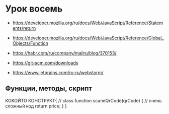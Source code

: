 # Урок восемь

- https://developer.mozilla.org/ru/docs/Web/JavaScript/Reference/Statements/return
- https://developer.mozilla.org/ru/docs/Web/JavaScript/Reference/Global_Objects/Function
- https://habr.com/ru/company/mailru/blog/370153/

- https://git-scm.com/downloads
- https://www.jetbrains.com/ru-ru/webstorm/


## Функции, методы, скрипт

КОКОЙТО КОНСТРУКТ{  // class 
	function scaneQrCode(qrCode) {
	// очень сложный код
	return price;
	}
}
